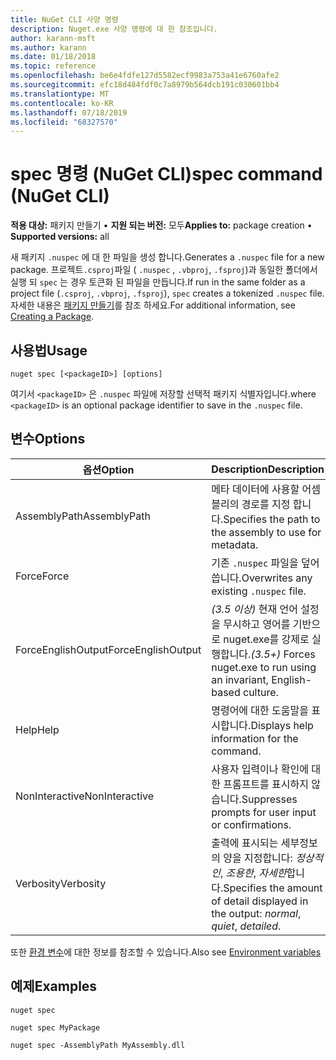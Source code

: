```yaml
---
title: NuGet CLI 사양 명령
description: Nuget.exe 사양 명령에 대 한 참조입니다.
author: karann-msft
ms.author: karann
ms.date: 01/18/2018
ms.topic: reference
ms.openlocfilehash: be6e4fdfe127d5582ecf9983a753a41e6760afe2
ms.sourcegitcommit: efc18d484fdf0c7a8979b564dcb191c030601bb4
ms.translationtype: MT
ms.contentlocale: ko-KR
ms.lasthandoff: 07/18/2019
ms.locfileid: "68327570"
---
```

# <a name="spec-command-nuget-cli"></a><span data-ttu-id="ccbc0-103">spec 명령 (NuGet CLI)</span><span class="sxs-lookup"><span data-stu-id="ccbc0-103">spec command (NuGet CLI)</span></span>

<span data-ttu-id="ccbc0-104">**적용 대상:** 패키지 만들기 &bullet; **지원 되는 버전:** 모두</span><span class="sxs-lookup"><span data-stu-id="ccbc0-104">**Applies to:** package creation &bullet; **Supported versions:** all</span></span>

<span data-ttu-id="ccbc0-105">새 패키지 `.nuspec` 에 대 한 파일을 생성 합니다.</span><span class="sxs-lookup"><span data-stu-id="ccbc0-105">Generates a `.nuspec` file for a new package.</span></span> <span data-ttu-id="ccbc0-106">프로젝트`.csproj`파일 ( `.nuspec` , `.vbproj`, `.fsproj`)과 동일한 폴더에서 실행 되 `spec` 는 경우 토큰화 된 파일을 만듭니다.</span><span class="sxs-lookup"><span data-stu-id="ccbc0-106">If run in the same folder as a project file (`.csproj`, `.vbproj`, `.fsproj`), `spec` creates a tokenized `.nuspec` file.</span></span> <span data-ttu-id="ccbc0-107">자세한 내용은 [패키지 만들기](../../create-packages/creating-a-package.md)를 참조 하세요.</span><span class="sxs-lookup"><span data-stu-id="ccbc0-107">For additional information, see [Creating a Package](../../create-packages/creating-a-package.md).</span></span>

## <a name="usage"></a><span data-ttu-id="ccbc0-108">사용법</span><span class="sxs-lookup"><span data-stu-id="ccbc0-108">Usage</span></span>

```cli
nuget spec [<packageID>] [options]
```

<span data-ttu-id="ccbc0-109">여기서 `<packageID>` 은 `.nuspec` 파일에 저장할 선택적 패키지 식별자입니다.</span><span class="sxs-lookup"><span data-stu-id="ccbc0-109">where `<packageID>` is an optional package identifier to save in the `.nuspec` file.</span></span>

## <a name="options"></a><span data-ttu-id="ccbc0-110">변수</span><span class="sxs-lookup"><span data-stu-id="ccbc0-110">Options</span></span>

| <span data-ttu-id="ccbc0-111">옵션</span><span class="sxs-lookup"><span data-stu-id="ccbc0-111">Option</span></span> | <span data-ttu-id="ccbc0-112">Description</span><span class="sxs-lookup"><span data-stu-id="ccbc0-112">Description</span></span> |
| --- | --- |
| <span data-ttu-id="ccbc0-113">AssemblyPath</span><span class="sxs-lookup"><span data-stu-id="ccbc0-113">AssemblyPath</span></span> | <span data-ttu-id="ccbc0-114">메타 데이터에 사용할 어셈블리의 경로를 지정 합니다.</span><span class="sxs-lookup"><span data-stu-id="ccbc0-114">Specifies the path to the assembly to use for metadata.</span></span> |
| <span data-ttu-id="ccbc0-115">Force</span><span class="sxs-lookup"><span data-stu-id="ccbc0-115">Force</span></span> | <span data-ttu-id="ccbc0-116">기존 `.nuspec` 파일을 덮어씁니다.</span><span class="sxs-lookup"><span data-stu-id="ccbc0-116">Overwrites any existing `.nuspec` file.</span></span> |
| <span data-ttu-id="ccbc0-117">ForceEnglishOutput</span><span class="sxs-lookup"><span data-stu-id="ccbc0-117">ForceEnglishOutput</span></span> | <span data-ttu-id="ccbc0-118">*(3.5 이상)*  현재 언어 설정을 무시하고 영어를 기반으로 nuget.exe를 강제로 실행합니다.</span><span class="sxs-lookup"><span data-stu-id="ccbc0-118">*(3.5+)* Forces nuget.exe to run using an invariant, English-based culture.</span></span> |
| <span data-ttu-id="ccbc0-119">Help</span><span class="sxs-lookup"><span data-stu-id="ccbc0-119">Help</span></span> | <span data-ttu-id="ccbc0-120">명령어에 대한 도움말을 표시합니다.</span><span class="sxs-lookup"><span data-stu-id="ccbc0-120">Displays help information for the command.</span></span> |
| <span data-ttu-id="ccbc0-121">NonInteractive</span><span class="sxs-lookup"><span data-stu-id="ccbc0-121">NonInteractive</span></span> | <span data-ttu-id="ccbc0-122">사용자 입력이나 확인에 대한 프롬프트를 표시하지 않습니다.</span><span class="sxs-lookup"><span data-stu-id="ccbc0-122">Suppresses prompts for user input or confirmations.</span></span> |
| <span data-ttu-id="ccbc0-123">Verbosity</span><span class="sxs-lookup"><span data-stu-id="ccbc0-123">Verbosity</span></span> | <span data-ttu-id="ccbc0-124">출력에 표시되는 세부정보의 양을 지정합니다: *정상적인*, *조용한*, *자세한*합니다.</span><span class="sxs-lookup"><span data-stu-id="ccbc0-124">Specifies the amount of detail displayed in the output: *normal*, *quiet*, *detailed*.</span></span> |

<span data-ttu-id="ccbc0-125">또한 [환경 변수](cli-ref-environment-variables.md)에 대한 정보를 참조할 수 있습니다.</span><span class="sxs-lookup"><span data-stu-id="ccbc0-125">Also see [Environment variables](cli-ref-environment-variables.md)</span></span>

## <a name="examples"></a><span data-ttu-id="ccbc0-126">예제</span><span class="sxs-lookup"><span data-stu-id="ccbc0-126">Examples</span></span>

```cli
nuget spec

nuget spec MyPackage

nuget spec -AssemblyPath MyAssembly.dll
```
